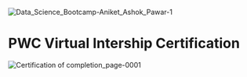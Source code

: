 
![Data_Science_Bootcamp-Aniket_Ashok_Pawar-1](https://github.com/aniketpawar123/Certificate/assets/123149177/01ef73bc-3ec3-46ea-9370-e571d9ec989f)

# PWC Virtual Intership Certification
![Certification of completion_page-0001](https://github.com/aniketpawar123/Certificate/assets/123149177/26d47a52-ee40-42e6-9c53-238fd6df15b6)
